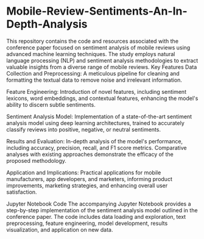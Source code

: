 # Mobile-Review-Sentiments-An-In-Depth-Analysis
This repository contains the code and resources associated with the conference paper focused on sentiment analysis of mobile reviews using advanced machine learning techniques. The study employs natural language processing (NLP) and sentiment analysis methodologies to extract valuable insights from a diverse range of mobile reviews.
Key Features
Data Collection and Preprocessing: A meticulous pipeline for cleaning and formatting the textual data to remove noise and irrelevant information.

Feature Engineering: Introduction of novel features, including sentiment lexicons, word embeddings, and contextual features, enhancing the model's ability to discern subtle sentiments.

Sentiment Analysis Model: Implementation of a state-of-the-art sentiment analysis model using deep learning architectures, trained to accurately classify reviews into positive, negative, or neutral sentiments.

Results and Evaluation: In-depth analysis of the model's performance, including accuracy, precision, recall, and F1 score metrics. Comparative analyses with existing approaches demonstrate the efficacy of the proposed methodology.

Application and Implications: Practical applications for mobile manufacturers, app developers, and marketers, informing product improvements, marketing strategies, and enhancing overall user satisfaction.

Jupyter Notebook Code
The accompanying Jupyter Notebook provides a step-by-step implementation of the sentiment analysis model outlined in the conference paper. The code includes data loading and exploration, text preprocessing, feature engineering, model development, results visualization, and application on new data.
